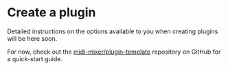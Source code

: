 # Create a plugin

Detailed instructions on the options available to you when creating plugins will be here soon.

For now, check out the [midi-mixer/plugin-template](https://github.com/midi-mixer/plugin-template) repository on GitHub for a quick-start guide.

